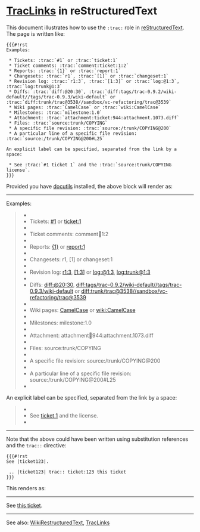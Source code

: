 # [TracLinks](trac-links) in reStructuredText



This document illustrates how to use the `:trac:` role in [
reStructuredText](http://docutils.sourceforge.net/docs/ref/rst/restructuredtext.html). The page is written like:


```wiki
{{{#!rst
Examples:

 * Tickets: :trac:`#1` or :trac:`ticket:1`
 * Ticket comments: :trac:`comment:ticket:1:2`
 * Reports: :trac:`{1}` or :trac:`report:1`
 * Changesets: :trac:`r1`, :trac:`[1]` or :trac:`changeset:1`
 * Revision log: :trac:`r1:3`, :trac:`[1:3]` or :trac:`log:@1:3`, :trac:`log:trunk@1:3`
 * Diffs: :trac:`diff:@20:30`, :trac:`diff:tags/trac-0.9.2/wiki-default//tags/trac-0.9.3/wiki-default` or :trac:`diff:trunk/trac@3538//sandbox/vc-refactoring/trac@3539`
 * Wiki pages: :trac:`CamelCase` or :trac:`wiki:CamelCase`
 * Milestones: :trac:`milestone:1.0`
 * Attachment: :trac:`attachment:ticket:944:attachment.1073.diff`
 * Files: :trac:`source:trunk/COPYING`
 * A specific file revision: :trac:`source:/trunk/COPYING@200`
 * A particular line of a specific file revision: :trac:`source:/trunk/COPYING@200#L25`

An explicit label can be specified, separated from the link by a space:

 * See :trac:`#1 ticket 1` and the :trac:`source:trunk/COPYING license`.
}}}
```


Provided you have [
docutils](http://docutils.sourceforge.net/) installed, the above block will render as:


---



Examples:


>
> - 
> - Tickets: [\#1](http://gitlabghc.nibbler/ghc/ghc/issues/1) or [ticket:1](http://gitlabghc.nibbler/ghc/ghc/issues/1)
> - 
> - Ticket comments: comment:ticket:1:2
> - 
> - Reports: [{1}](/trac/ghc/report/1) or [report:1](/trac/ghc/report/1)
> - 
> - Changesets: r1, \[1\] or changeset:1
> - 
> - Revision log: [r1:3](/trac/ghc/log/ghc/?revs=1%3A3), [\[1:3\]](/trac/ghc/log/ghc/?revs=1%3A3) or [log:\@1:3](/trac/ghc/log/ghc/?revs=1%3A3), [log:trunk\@1:3](/trac/ghc/log/ghc/trunk?revs=1%3A3)
> - 
> - Diffs: [diff:\@20:30](/trac/ghc/changeset?new=30&old=20), [diff:tags/trac-0.9.2/wiki-default//tags/trac-0.9.3/wiki-default](/trac/ghc/changeset?new_path=tags%2Ftrac-0.9.3%2Fwiki-default&old_path=tags%2Ftrac-0.9.2%2Fwiki-default) or [diff:trunk/trac\@3538//sandbox/vc-refactoring/trac\@3539](/trac/ghc/changeset?new=3539&new_path=sandbox%2Fvc-refactoring%2Ftrac&old=3538&old_path=trunk%2Ftrac)
> - 
> - Wiki pages: [CamelCase](/trac/ghc/wiki/CamelCase) or [wiki:CamelCase](/trac/ghc/wiki/CamelCase)
> - 
> - Milestones: milestone:1.0
> - 
> - Attachment: attachment:ticket:944:attachment.1073.diff
> - 
> - Files: source:trunk/COPYING
> - 
> - A specific file revision: source:/trunk/COPYING\@200
> - 
> - A particular line of a specific file revision: source:/trunk/COPYING\@200\#L25
> - 
>
>

An explicit label can be specified, separated from the link by a space:


>
> - 
> - See [ticket 1](http://gitlabghc.nibbler/ghc/ghc/issues/1) and the license.
> - 
>
>


---



Note that the above could have been written using substitution references and the `trac::` directive:


```wiki
{{{#!rst
See |ticket123|.

 .. |ticket123| trac:: ticket:123 this ticket
}}}
```


This renders as:


---



See [this ticket](http://gitlabghc.nibbler/ghc/ghc/issues/123).


>


---



See also: [WikiRestructuredText](wiki-restructured-text), [TracLinks](trac-links)


